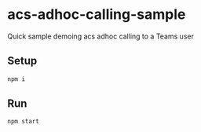 # acs-adhoc-calling-sample

Quick sample demoing acs adhoc calling to a Teams user

## Setup

```sh
npm i
```

## Run

```sh
npm start
```
